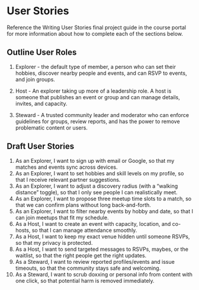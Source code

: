 # User Stories

Reference the Writing User Stories final project guide in the course portal for more information about how to complete each of the sections below.

## Outline User Roles

1. Explorer - the default type of member, a person who can set their hobbies, discover nearby people and events, and can RSVP to events, and join groups.

2. Host - An explorer taking up more of a leadership role. A host is someone that publishes an event or group and can manage details, invites, and capacity.

3. Steward - A trusted community leader and moderator who can enforce guidelines for groups, review reports, and has the power to remove problematic content or users.

## Draft User Stories

1. As an Explorer, I want to sign up with email or Google, so that my matches and events sync across devices.
2. As an Explorer, I want to set hobbies and skill levels on my profile, so that I receive relevant partner suggestions.
3. As an Explorer, I want to adjust a discovery radius (with a “walking distance” toggle), so that I only see people I can realistically meet.
4. As an Explorer, I want to propose three meetup time slots to a match, so that we can confirm plans without long back-and-forth.
5. As an Explorer, I want to filter nearby events by hobby and date, so that I can join meetups that fit my schedule.
6. As a Host, I want to create an event with capacity, location, and co-hosts, so that I can manage attendance smoothly.
7. As a Host, I want to keep my exact venue hidden until someone RSVPs, so that my privacy is protected.
8. As a Host, I want to send targeted messages to RSVPs, maybes, or the waitlist, so that the right people get the right updates.
9. As a Steward, I want to review reported profiles/events and issue timeouts, so that the community stays safe and welcoming.
10. As a Steward, I want to scrub doxxing or personal info from content with one click, so that potential harm is removed immediately.
